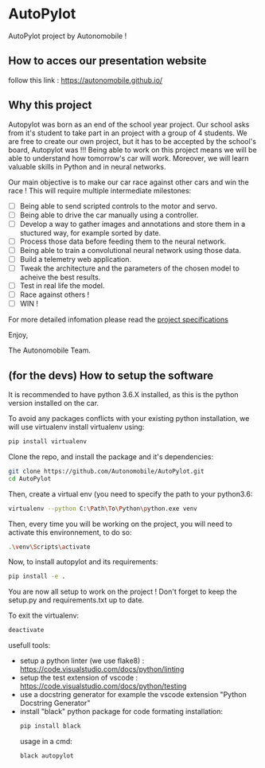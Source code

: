 # AutoPylot
AutoPylot project by Autonomobile !

## How to acces our presentation website

follow this link :
https://autonomobile.github.io/

## Why this project 

Autopylot was born as an end of the school year project. Our school asks from it's student to take part in an project with a group of 4 students. We are free to create our own project, but it has to be accepted by the school's board, Autopylot was !!!
Being able to work on this project means we will be able to understand how tomorrow's car will work. Moreover, we will learn valuable skills in Python and in neural networks.

Our main objective is to make our car race against other cars and win the race !
This will require multiple intermediate milestones:

 - [ ] Being able to send scripted controls to the motor and servo.
 - [ ] Being able to drive the car manually using a controller.
 - [ ] Develop a way to gather images and annotations and store them in a stuctured way, for example sorted by date.
 - [ ] Process those data before feeding them to the neural network.
 - [ ] Being able to train a convolutional neural network using those data.
 - [ ] Build a telemetry web application.
 - [ ] Tweak the architecture and the parameters of the chosen model to acheive the best results.
 - [ ] Test in real life the model.
 - [ ] Race against others !
 - [ ] WIN !

For more detailed infomation please read the [project specifications](https://github.com/Autonomobile/AutoPylot/blob/main/project-specifications/project-specifications.pdf) 

Enjoy,

The Autonomobile Team.


## (for the devs) How to setup the software

It is recommended to have python 3.6.X installed, as this is the python version installed on the car.

To avoid any packages conflicts with your existing python installation, we will use virtualenv
install virtualenv using:
```bash
pip install virtualenv
```

Clone the repo, and install the package and it's dependencies:
```bash
git clone https://github.com/Autonomobile/AutoPylot.git
cd AutoPylot
```
Then, create a virtual env (you need to specify the path to your python3.6:
```bash
virtualenv --python C:\Path\To\Python\python.exe venv
```
Then, every time you will be working on the project, you will need to activate this environnement,
to do so:
```bash
.\venv\Scripts\activate
```

Now, to install autopylot and its requirements:
```bash
pip install -e .
```
You are now all setup to work on the project ! Don't forget to keep the setup.py and requirements.txt up to date.

To exit the virtualenv:
```bash
deactivate
```

usefull tools:
- setup a python linter (we use flake8) : https://code.visualstudio.com/docs/python/linting
- setup the test extension of vscode : https://code.visualstudio.com/docs/python/testing
- use a docstring generator for example the vscode extension "Python Docstring Generator"
- install "black" python package for code formating
installation:
    ```cmd
    pip install black
    ```
    usage in a cmd:
    ```cmd
    black autopylot
    ```

